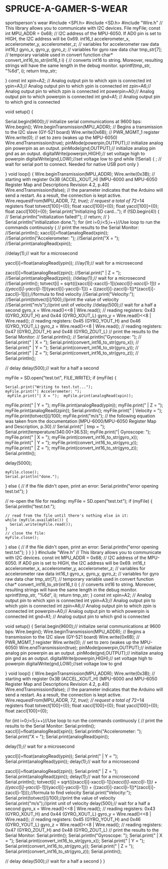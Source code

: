 # SPRUCE-A-GAMER-S-WEAR
sportsperson's wear
#include <SPI.h>
#include <SD.h>
#include "Wire.h" // This library allows you to communicate with I2C devices.
 File myFile;
const int MPU_ADDR = 0x68; // I2C address of the MPU-6050. If AD0 pin is set to HIGH, the I2C address will be 0x69.
int16_t accelerometer_x, accelerometer_y, accelerometer_z; // variables for accelerometer raw data
int16_t gyro_x, gyro_y, gyro_z; // variables for gyro raw data
char tmp_str[7]; // temporary variable used in convert function
char* convert_int16_to_str(int16_t i) { // converts int16 to string. Moreover, resulting strings will have the same length in the debug monitor.
  sprintf(tmp_str, "%6d", i);
  return tmp_str;
  
}
const int xpin=A2;  // Analog output pin to which xpin is connected
int ypin=A3;// Analog output pin to which ypin is connected 
int zpin=A6;// Analog output pin to which zpin is connected 
int powerpin=A0;// Analog output pin to which powerpin is connected 
int gnd=A1; // Analog output pin to which gnd is connected 

void setup()
{ 
  
  Serial.begin(9600);// initialize serial communications at 9600 bps:
  Wire.begin();
  Wire.beginTransmission(MPU_ADDR); // Begins a transmission to the I2C slave (GY-521 board)
  Wire.write(0x6B); // PWR_MGMT_1 register
  Wire.write(0); // set to zero (wakes up the MPU-6050)
  Wire.endTransmission(true);
pinMode(powerpin,OUTPUT);// initialize analog pin powerpin as an output.
pinMode(gnd,OUTPUT);// initialize analog pin gnd as an output.
digitalWrite(powerpin,HIGH);// set voltage high to powerpin
digitalWrite(gnd,LOW);//set voltage low to gnd 
while (!Serial) {
    ; // wait for serial port to connect. Needed for native USB port only
  }

}
void loop()
{
  Wire.beginTransmission(MPU_ADDR);
  Wire.write(0x3B); // starting with register 0x3B (ACCEL_XOUT_H) [MPU-6000 and MPU-6050 Register Map and Descriptions Revision 4.2, p.40]
  Wire.endTransmission(false); // the parameter indicates that the Arduino will send a restart. As a result, the connection is kept active.
  Wire.requestFrom(MPU_ADDR, 7*2, true); // request a total of 7*2=14 registers
  float totvect[100]={0};
  float xaccl[100]={0};
  float yaccl[100]={0};
  float zaccl[100]={0};
  Serial.print("Initializing SD card...");
 if (!SD.begin(4)) {
//    Serial.println("initialization failed!");
//    return;
//  }
  Serial.println("initialization done.");
  for (int i=0;i<5;i++)//Use loop to run the commands continuosly
  {  // print the results to the Serial Monitor:
//Serial.println();
xaccl[i]=float(analogRead(xpin));
//Serial.println("Accelerometer: ");
//Serial.print("X = ");
//Serial.print(analogRead(xpin));

//delay(1);// wait for a microsecond

yaccl[i]=float(analogRead(ypin));
///ay(1);// wait for a microsecond

zaccl[i]=float(analogRead(zpin));
//Serial.print(" | Z = ");
//Serial.print(analogRead(zpin));
//delay(1);// wait for a microsecond
//Serial.println();
totvect[i] = sqrt(((xaccl[i]-xaccl[i-1])*(xaccl[i]-xaccl[i-1])) + ((yaccl[i]-yaccl[i-1])*(yaccl[i]-yaccl[i-1])) + ((zaccl[i]-zaccl[i-1])*(zaccl[i]-zaccl[i-1])));//formula to find velocity
//Serial.print("Velocity:");
//Serial.print(totvect[i]/100);//print the value of velocity
//Serial.print("m/s");//print unit of velocity
//delay(500);// wait for a half a second
  gyro_x = Wire.read()<<8 | Wire.read(); // reading registers: 0x43 (GYRO_XOUT_H) and 0x44 (GYRO_XOUT_L)
  gyro_y = Wire.read()<<8 | Wire.read(); // reading registers: 0x45 (GYRO_YOUT_H) and 0x46 (GYRO_YOUT_L)
  gyro_z = Wire.read()<<8 | Wire.read(); // reading registers: 0x47 (GYRO_ZOUT_H) and 0x48 (GYRO_ZOUT_L)
   // print the results to the Serial Monitor:
// Serial.println();
// Serial.println("Gyroscope: ");
// Serial.print(" | X = "); Serial.print(convert_int16_to_str(gyro_x));
// Serial.print(" | Y = "); Serial.print(convert_int16_to_str(gyro_y));
// Serial.print(" | Z = "); Serial.print(convert_int16_to_str(gyro_z));
//  Serial.println();
  
  // delay
  delay(500);// wait for a half a second

myFile = SD.open("test.txt", FILE_WRITE);
  if (myFile) {
  
    Serial.print("Writing to test.txt...");
    myFile.print("| Accelerometer: "); 
     myFile.print("| X = ");  myFile.print(analogRead(xpin));
   myFile.print(" | Y = ");  myFile.print(analogRead(ypin));
   myFile.print(" | Z = ");  myFile.print(analogRead(zpin));
    Serial.println();
      myFile.print(" | Velocity = ");  myFile.print(totvect[i]/100);
      myFile.print("m/s");
  // the following equation was taken from the documentation [MPU-6000/MPU-6050 Register Map and Description, p.30]
 // Serial.print(" | tmp = "); Serial.print(temperature/340.00+36.53);
 myFile.print("| Gyroscope: "); 
  myFile.print(" | X = ");  myFile.print(convert_int16_to_str(gyro_x));
  myFile.print(" | Y = ");  myFile.print(convert_int16_to_str(gyro_y));
  myFile.print(" | Z = ");  myFile.print(convert_int16_to_str(gyro_z));
  Serial.println();
  
  delay(5000);
   
    myFile.close();
    Serial.println("done.");
  } else {
    // if the file didn't open, print an error:
    Serial.println("error opening test.txt");
  }

  // re-open the file for reading:
  myFile = SD.open("test.txt");
  if (myFile) {
    Serial.println("test.txt:");

    // read from the file until there's nothing else in it:
    while (myFile.available()) {
      Serial.write(myFile.read());
    }
    // close the file:
    myFile.close();
  } else {
    // if the file didn't open, print an error:
    Serial.println("error opening test.txt");
  }
  }
}
}
#include "Wire.h" // This library allows you to communicate with I2C devices.
const int MPU_ADDR = 0x68; // I2C address of the MPU-6050. If AD0 pin is set to HIGH, the I2C address will be 0x69.
int16_t accelerometer_x, accelerometer_y, accelerometer_z; // variables for accelerometer raw data
int16_t gyro_x, gyro_y, gyro_z; // variables for gyro raw data
char tmp_str[7]; // temporary variable used in convert function
char* convert_int16_to_str(int16_t i) { // converts int16 to string. Moreover, resulting strings will have the same length in the debug monitor.
  sprintf(tmp_str, "%6d", i);
  return tmp_str;
}
const int xpin=A2;  // Analog output pin to which xpin is connected
int ypin=A3;// Analog output pin to which ypin is connected 
int zpin=A6;// Analog output pin to which zpin is connected 
int powerpin=A0;// Analog output pin to which powerpin is connected 
int gnd=A1; // Analog output pin to which gnd is connected 

void setup()
{
  Serial.begin(9600);// initialize serial communications at 9600 bps:
  Wire.begin();
  Wire.beginTransmission(MPU_ADDR); // Begins a transmission to the I2C slave (GY-521 board)
  Wire.write(0x6B); // PWR_MGMT_1 register
  Wire.write(0); // set to zero (wakes up the MPU-6050)
  Wire.endTransmission(true);
pinMode(powerpin,OUTPUT);// initialize analog pin powerpin as an output.
pinMode(gnd,OUTPUT);// initialize analog pin gnd as an output.
digitalWrite(powerpin,HIGH);// set voltage high to powerpin
digitalWrite(gnd,LOW);//set voltage low to gnd 


}
void loop()
{
  Wire.beginTransmission(MPU_ADDR);
  Wire.write(0x3B); // starting with register 0x3B (ACCEL_XOUT_H) [MPU-6000 and MPU-6050 Register Map and Descriptions Revision 4.2, p.40]
  Wire.endTransmission(false); // the parameter indicates that the Arduino will send a restart. As a result, the connection is kept active.
  Wire.requestFrom(MPU_ADDR, 7*2, true); // request a total of 7*2=14 registers
  float totvect[100]={0};
  float xaccl[100]={0};
  float yaccl[100]={0};
  float zaccl[100]={0};
  
  for (int i=0;i<5;i++)//Use loop to run the commands continuosly
  {  // print the results to the Serial Monitor:
Serial.println();
xaccl[i]=float(analogRead(xpin));
Serial.println("Accelerometer: ");
Serial.print("X = ");
Serial.print(analogRead(xpin));

delay(1);// wait for a microsecond

yaccl[i]=float(analogRead(ypin));
Serial.print(" | Y = ");
Serial.print(analogRead(ypin));
delay(1);// wait for a microsecond

zaccl[i]=float(analogRead(zpin));
Serial.print(" | Z = ");
Serial.print(analogRead(zpin));
delay(1);// wait for a microsecond
Serial.println();
totvect[i] = sqrt(((xaccl[i]-xaccl[i-1])*(xaccl[i]-xaccl[i-1])) + ((yaccl[i]-yaccl[i-1])*(yaccl[i]-yaccl[i-1])) + ((zaccl[i]-zaccl[i-1])*(zaccl[i]-zaccl[i-1])));//formula to find velocity
Serial.print("Velocity:");
Serial.print(totvect[i]/100);//print the value of velocity
Serial.print("m/s");//print unit of velocity
delay(500);// wait for a half a second
  gyro_x = Wire.read()<<8 | Wire.read(); // reading registers: 0x43 (GYRO_XOUT_H) and 0x44 (GYRO_XOUT_L)
  gyro_y = Wire.read()<<8 | Wire.read(); // reading registers: 0x45 (GYRO_YOUT_H) and 0x46 (GYRO_YOUT_L)
  gyro_z = Wire.read()<<8 | Wire.read(); // reading registers: 0x47 (GYRO_ZOUT_H) and 0x48 (GYRO_ZOUT_L)
   // print the results to the Serial Monitor:
 Serial.println();
 Serial.println("Gyroscope: ");
 Serial.print(" | X = "); Serial.print(convert_int16_to_str(gyro_x));
 Serial.print(" | Y = "); Serial.print(convert_int16_to_str(gyro_y));
 Serial.print(" | Z = "); Serial.print(convert_int16_to_str(gyro_z));
  Serial.println();
  
  // delay
  delay(500);// wait for a half a second
}
}
